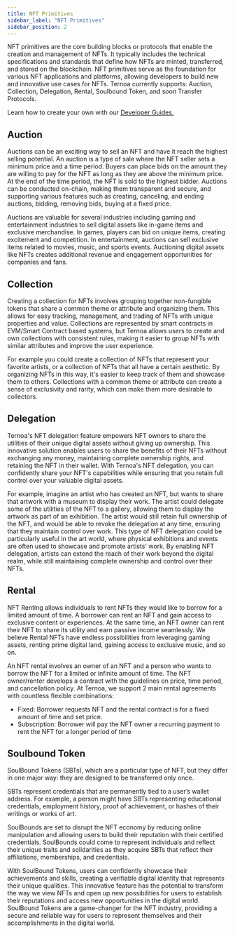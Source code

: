 ```yaml
---
title: NFT Primitives
sidebar_label: "NFT Primitives"
sidebar_position: 2
---
```


NFT primitives are the core building blocks or protocols that enable the creation and management of NFTs. It typically includes the technical specifications and standards that define how NFTs are minted, transferred, and stored on the blockchain. NFT primitives serve as the foundation for various NFT applications and platforms, allowing developers to build new and innovative use cases for NFTs. Ternoa currently supports: Auction, Collection, Delegation, Rental, Soulbound Token, and soon Transfer Protocols. 

Learn how to create your own with our [Developer Guides.](https://docs.ternoa.network/for-developers/guides/) 

## Auction

Auctions can be an exciting way to sell an NFT and have it reach the highest selling potential. An auction is a type of sale where the NFT seller sets a minimum price and a time period. Buyers can place bids on the amount they are willing to pay for the NFT as long as they are above the minimum price. At the end of the time period, the NFT is sold to the highest bidder. Auctions can be conducted on-chain, making them transparent and secure, and supporting various features such as creating, canceling, and ending auctions, bidding, removing bids, buying at a fixed price. 

Auctions are valuable for several industries including gaming and entertainment industries to sell digital assets like in-game items and exclusive merchandise. In games, players can bid on unique items, creating excitement and competition. In entertainment, auctions can sell exclusive items related to movies, music, and sports events. Auctioning digital assets like NFTs creates additional revenue and engagement opportunities for companies and fans.

## Collection

Creating a collection for NFTs involves grouping together non-fungible tokens that share a common theme or attribute and organizing them. This allows for easy tracking, management, and trading of NFTs with unique properties and value. Collections are represented by smart contracts in EVM/Smart Contract based systems, but Ternoa allows users to create and own collections with consistent rules, making it easier to group NFTs with similar attributes and improve the user experience.

For example you could create a collection of NFTs that represent your favorite artists, or a collection of NFTs that all have a certain aesthetic. By organizing NFTs in this way, it's easier to keep track of them and showcase them to others. Collections with a common theme or attribute can create a sense of exclusivity and rarity, which can make them more desirable to collectors. 

## Delegation

Ternoa's NFT delegation feature empowers NFT owners to share the utilities of their unique digital assets without giving up ownership. This innovative solution enables users to share the benefits of their NFTs without exchanging any money, maintaining complete ownership rights, and retaining the NFT in their wallet. With Ternoa's NFT delegation, you can confidently share your NFT's capabilities while ensuring that you retain full control over your valuable digital assets.

For example, imagine an artist who has created an NFT, but wants to share that artwork with a museum to display their work. The artist could delegate some of the utilities of the NFT to a gallery, allowing them to display the artwork as part of an exhibition. The artist would still retain full ownership of the NFT, and would be able to revoke the delegation at any time, ensuring that they maintain control over work. This type of NFT delegation could be particularly useful in the art world, where physical exhibitions and events are often used to showcase and promote artists' work. By enabling NFT delegation, artists can extend the reach of their work beyond the digital realm, while still maintaining complete ownership and control over their NFTs.


## Rental

NFT Renting allows individuals to rent NFTs they would like to borrow for a limited amount of time. A borrower can rent an NFT and gain access to exclusive content or experiences. At the same time, an NFT owner can rent their NFT to share its utility and earn passive income seamlessly. We believe Rental NFTs have endless possibilities from leveraging gaming assets, renting prime digital land, gaining access to exclusive music, and so on. 

An NFT rental involves an owner of an NFT and a person who wants to borrow the NFT for a limited or infinite amount of time. The NFT owner/renter develops a contract with the guidelines on price, time period, and cancellation policy. At Ternoa, we support 2 main rental agreements with countless flexible combinations:
- Fixed: Borrower requests NFT and the rental contract is for a fixed amount of time and set price.
- Subscription: Borrower will pay the NFT owner a recurring payment to rent the NFT for a longer period of time

## Soulbound Token
SoulBound Tokens (SBTs), which are a particular type of NFT, but they differ in one major way: they are designed to be transferred only once.

SBTs represent credentials that are permanently tied to a user’s wallet address. For example, a person might have SBTs representing educational credentials, employment history, proof of achievement, or hashes of their writings or works of art. 

SoulBounds are set to disrupt the NFT economy by reducing online manipulation and allowing users to build their reputation with their certified credentials. SoulBounds could come to represent individuals and reflect their unique traits and solidarities as they acquire SBTs that reflect their affiliations, memberships, and credentials. 


With SoulBound Tokens, users can confidently showcase their achievements and skills, creating a verifiable digital identity that represents their unique qualities. This innovative feature has the potential to transform the way we view NFTs and open up new possibilities for users to establish their reputations and access new opportunities in the digital world. SoulBound Tokens are a game-changer for the NFT industry, providing a secure and reliable way for users to represent themselves and their accomplishments in the digital world.








